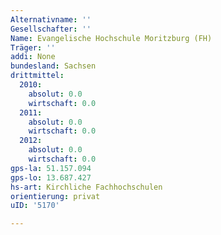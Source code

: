 ```yaml
---
Alternativname: ''
Gesellschafter: ''
Name: Evangelische Hochschule Moritzburg (FH)
Träger: ''
addi: None
bundesland: Sachsen
drittmittel:
  2010:
    absolut: 0.0
    wirtschaft: 0.0
  2011:
    absolut: 0.0
    wirtschaft: 0.0
  2012:
    absolut: 0.0
    wirtschaft: 0.0
gps-la: 51.157.094
gps-lo: 13.687.427
hs-art: Kirchliche Fachhochschulen
orientierung: privat
uID: '5170'

---
```


